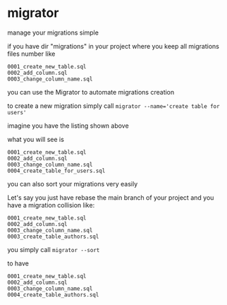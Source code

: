 # migrator

manage your migrations simple

if you have dir "migrations" in your project where you keep all migrations files number like

```
0001_create_new_table.sql
0002_add_column.sql
0003_change_column_name.sql
```

you can use the Migrator to automate migrations creation

to create a new migration simply call ```migrator --name='create table for users'```

imagine you have the listing shown above

what you will see is 

```
0001_create_new_table.sql
0002_add_column.sql
0003_change_column_name.sql
0004_create_table_for_users.sql
```

you can also sort your migrations very easily

Let's say you just have rebase the main branch of your project and you have a migration collision like:

```
0001_create_new_table.sql
0002_add_column.sql
0003_change_column_name.sql
0003_create_table_authors.sql
```

you simply call ```migrator --sort```

to have 

```
0001_create_new_table.sql
0002_add_column.sql
0003_change_column_name.sql
0004_create_table_authors.sql
```
